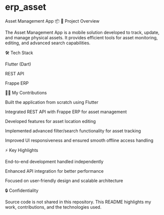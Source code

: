 # erp_asset
Asset Management App 📦
📱 Project Overview

The Asset Management App is a mobile solution developed to track, update, and manage physical assets. It provides efficient tools for asset monitoring, editing, and advanced search capabilities.

🛠️ Tech Stack

Flutter (Dart)

REST API

Frappe ERP

👨‍💻 My Contributions

Built the application from scratch using Flutter

Integrated REST API with Frappe ERP for asset management

Developed features for asset location editing

Implemented advanced filter/search functionality for asset tracking

Improved UI responsiveness and ensured smooth offline access handling

⚡ Key Highlights

End-to-end development handled independently

Enhanced API integration for better performance

Focused on user-friendly design and scalable architecture

🔒 Confidentiality

Source code is not shared in this repository. This README highlights my work, contributions, and the technologies used.
